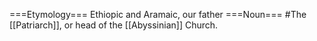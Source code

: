 ===Etymology===
Ethiopic and Aramaic, our father
===Noun===
#The [[Patriarch]], or head of the [[Abyssinian]] Church.